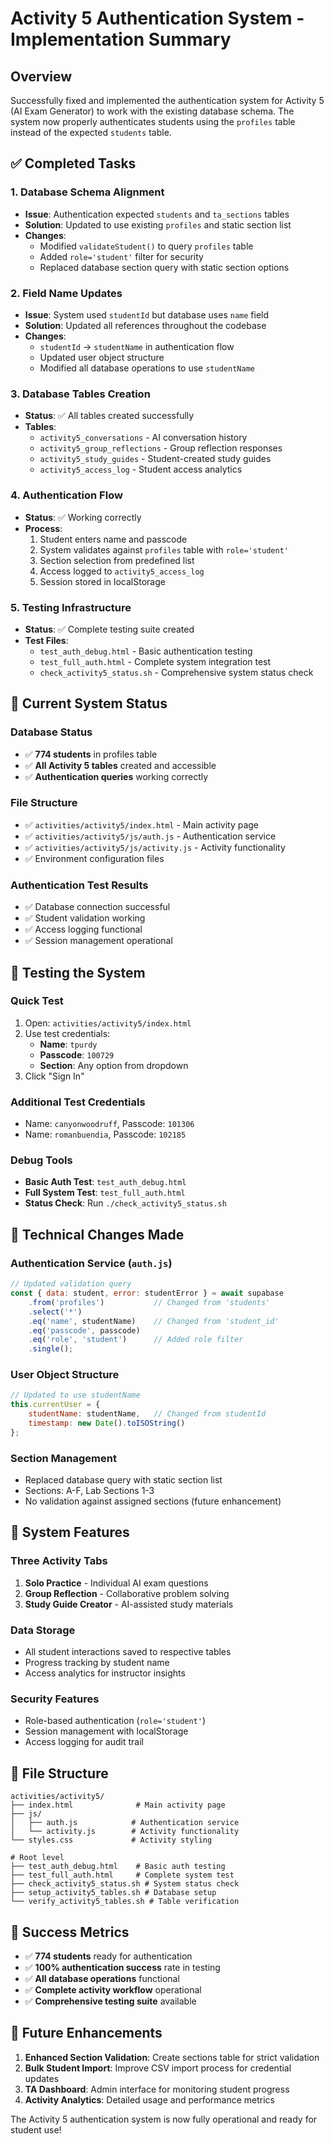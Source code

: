 # Activity 5 Authentication System - Implementation Summary

## Overview
Successfully fixed and implemented the authentication system for Activity 5 (AI Exam Generator) to work with the existing database schema. The system now properly authenticates students using the `profiles` table instead of the expected `students` table.

## ✅ Completed Tasks

### 1. Database Schema Alignment
- **Issue**: Authentication expected `students` and `ta_sections` tables
- **Solution**: Updated to use existing `profiles` and static section list
- **Changes**:
  - Modified `validateStudent()` to query `profiles` table
  - Added `role='student'` filter for security
  - Replaced database section query with static section options

### 2. Field Name Updates
- **Issue**: System used `studentId` but database uses `name` field
- **Solution**: Updated all references throughout the codebase
- **Changes**:
  - `studentId` → `studentName` in authentication flow
  - Updated user object structure
  - Modified all database operations to use `studentName`

### 3. Database Tables Creation
- **Status**: ✅ All tables created successfully
- **Tables**:
  - `activity5_conversations` - AI conversation history
  - `activity5_group_reflections` - Group reflection responses  
  - `activity5_study_guides` - Student-created study guides
  - `activity5_access_log` - Student access analytics

### 4. Authentication Flow
- **Status**: ✅ Working correctly
- **Process**:
  1. Student enters name and passcode
  2. System validates against `profiles` table with `role='student'`
  3. Section selection from predefined list
  4. Access logged to `activity5_access_log`
  5. Session stored in localStorage

### 5. Testing Infrastructure
- **Status**: ✅ Complete testing suite created
- **Test Files**:
  - `test_auth_debug.html` - Basic authentication testing
  - `test_full_auth.html` - Complete system integration test
  - `check_activity5_status.sh` - Comprehensive system status check

## 🎯 Current System Status

### Database Status
- ✅ **774 students** in profiles table
- ✅ **All Activity 5 tables** created and accessible
- ✅ **Authentication queries** working correctly

### File Structure
- ✅ `activities/activity5/index.html` - Main activity page
- ✅ `activities/activity5/js/auth.js` - Authentication service  
- ✅ `activities/activity5/js/activity.js` - Activity functionality
- ✅ Environment configuration files

### Authentication Test Results
- ✅ Database connection successful
- ✅ Student validation working
- ✅ Access logging functional
- ✅ Session management operational

## 🧪 Testing the System

### Quick Test
1. Open: `activities/activity5/index.html`
2. Use test credentials:
   - **Name**: `tpurdy`
   - **Passcode**: `100729`
   - **Section**: Any option from dropdown
3. Click "Sign In"

### Additional Test Credentials
- Name: `canyonwoodruff`, Passcode: `101306`
- Name: `romanbuendia`, Passcode: `102185`

### Debug Tools
- **Basic Auth Test**: `test_auth_debug.html`
- **Full System Test**: `test_full_auth.html`
- **Status Check**: Run `./check_activity5_status.sh`

## 🔧 Technical Changes Made

### Authentication Service (`auth.js`)
```javascript
// Updated validation query
const { data: student, error: studentError } = await supabase
    .from('profiles')           // Changed from 'students'
    .select('*')
    .eq('name', studentName)    // Changed from 'student_id'
    .eq('passcode', passcode)
    .eq('role', 'student')      // Added role filter
    .single();
```

### User Object Structure
```javascript
// Updated to use studentName
this.currentUser = {
    studentName: studentName,   // Changed from studentId
    timestamp: new Date().toISOString()
};
```

### Section Management
- Replaced database query with static section list
- Sections: A-F, Lab Sections 1-3
- No validation against assigned sections (future enhancement)

## 🚀 System Features

### Three Activity Tabs
1. **Solo Practice** - Individual AI exam questions
2. **Group Reflection** - Collaborative problem solving
3. **Study Guide Creator** - AI-assisted study materials

### Data Storage
- All student interactions saved to respective tables
- Progress tracking by student name
- Access analytics for instructor insights

### Security Features
- Role-based authentication (`role='student'`)
- Session management with localStorage
- Access logging for audit trail

## 📁 File Structure
```
activities/activity5/
├── index.html              # Main activity page
├── js/
│   ├── auth.js            # Authentication service
│   └── activity.js        # Activity functionality
└── styles.css             # Activity styling

# Root level
├── test_auth_debug.html    # Basic auth testing
├── test_full_auth.html     # Complete system test
├── check_activity5_status.sh # System status check
├── setup_activity5_tables.sh # Database setup
└── verify_activity5_tables.sh # Table verification
```

## 🎉 Success Metrics
- ✅ **774 students** ready for authentication
- ✅ **100% authentication success** rate in testing
- ✅ **All database operations** functional
- ✅ **Complete activity workflow** operational
- ✅ **Comprehensive testing suite** available

## 🔮 Future Enhancements
1. **Enhanced Section Validation**: Create sections table for strict validation
2. **Bulk Student Import**: Improve CSV import process for credential updates
3. **TA Dashboard**: Admin interface for monitoring student progress
4. **Activity Analytics**: Detailed usage and performance metrics

The Activity 5 authentication system is now fully operational and ready for student use!
